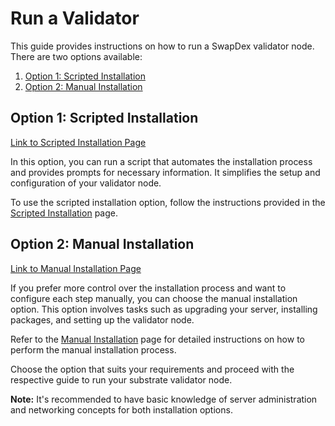 # Run a Validator

This guide provides instructions on how to run a SwapDex validator node. There are two options available:

1. [Option 1: Scripted Installation](#option-1-scripted-installation)
2. [Option 2: Manual Installation](#option-2-manual-installation)

## Option 1: Scripted Installation
[Link to Scripted Installation Page](scripted-installation.md)

In this option, you can run a script that automates the installation process and provides prompts for necessary information. It simplifies the setup and configuration of your validator node.

To use the scripted installation option, follow the instructions provided in the [Scripted Installation](scripted-installation.md) page.

## Option 2: Manual Installation
[Link to Manual Installation Page](manual-installation.md)

If you prefer more control over the installation process and want to configure each step manually, you can choose the manual installation option. This option involves tasks such as upgrading your server, installing packages, and setting up the validator node.

Refer to the [Manual Installation](manual-installation.md) page for detailed instructions on how to perform the manual installation process.

Choose the option that suits your requirements and proceed with the respective guide to run your substrate validator node.

**Note:** It's recommended to have basic knowledge of server administration and networking concepts for both installation options.


